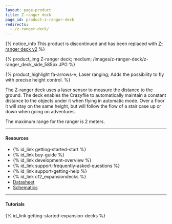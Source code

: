 ```yaml
---
layout: page-product
title: Z-ranger deck
page_id: product-z-ranger-deck
redirects:
  - /z-ranger-deck/
---
```


{% notice_info This product is discontinued and has been replaced with <a href="/products/z-ranger-deck-v2/">Z-ranger deck v2</a> %}

{% product_img Z-ranger deck; medium;
/images/z-ranger-deck/z-ranger_deck_side_585px.JPG
%}

{% product_highlight
fa-arrows-v;
Laser ranging;
Adds the possibility to fly with precise height control.
%}

The Z-ranger deck uses a laser sensor to measure the distance to the ground.
The deck enables the Crazyflie to automatically maintain a constant distance to the
objects under it when flying in automatic mode. Over a floor it will stay on the
same height, but will follow the flow of a stair case up or down when going on
adventures.

The maximum range for the ranger is 2 meters.

---

#### Resources

- {% id_link getting-started-start %}
- {% id_link buy-guide %}
- {% id_link development-overview %}
- {% id_link support-frequently-asked-questions %}
- {% id_link support-getting-help %}
- {% id_link cf2_expansiondecks %}
- [Datasheet](/documentation/hardware/z_ranger_deck/z_ranger_deck-datasheet.pdf)
- [Schematics](/documentation/hardware/z_ranger_deck/z-ranger_rev.b.pdf)

---

#### Tutorials

{% id_link getting-started-expansion-decks %}
